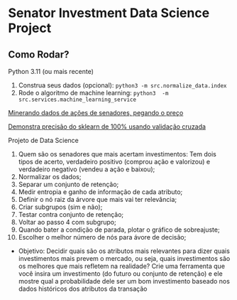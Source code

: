 # Senator Investment Data Science Project

## Como Rodar?
Python 3.11 (ou mais recente)

1. Construa seus dados (opcional):
  `python3 -m src.normalize_data.index`
2. Rode o algoritmo de machine learning:
  `python3  -m src.services.machine_learning_service`

[Minerando dados de ações de senadores, pegando o preço](https://github.com/wh1t3h47/datascience-senate/blob/master/media/data_mining.png?raw=true)

[Demonstra precisão do sklearn de 100% usando validação cruzada](https://github.com/wh1t3h47/datascience-senate/blob/master/media/precision.png?raw=true)

Projeto de Data Science
1. Quem são os senadores que mais acertam investimentos: Tem dois tipos de acerto, verdadeiro positivo (comprou ação e valorizou) e verdadeiro negativo (vendeu a ação e baixou);
2. Normalizar os dados;
3. Separar um conjunto de retenção; 
4. Medir entropia e ganho de informação de cada atributo;
5. Definir o nó raiz da árvore que mais vai ter relevância;
6. Criar subgrupos (sim e não);
7. Testar contra conjunto de retenção;
8. Voltar ao passo 4 com subgrupo;
9. Quando bater a condição de parada, plotar o gráfico de sobreajuste;
10. Escolher o melhor número de nós para ávore de decisão;
- Objetivo: Decidir quais são os atributos mais relevantes para dizer quais investimentos mais prevem o mercado, ou seja, quais investimentos são os melhores que mais refletem na realidade?
Crie uma ferramenta que você insira um investimento (do futuro ou conjunto de retenção) e ele mostre qual a probabilidade dele ser um bom investimento baseado nos dados históricos dos atributos da transação
